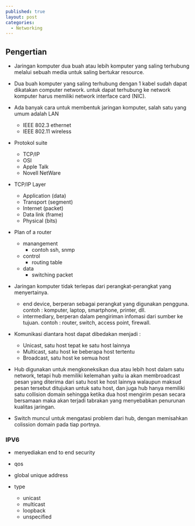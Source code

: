 ```yaml
---
published: true
layout: post
categories:
  - Networking
---
```

## Pengertian

- Jaringan komputer dua buah atau lebih komputer yang saling terhubung melalui sebuah media untuk saling bertukar resource.

- Dua buah komputer yang saling terhubung dengan 1 kabel sudah dapat dikatakan computer network. untuk dapat terhubung ke network komputer harus memiliki network interface card (NIC).

- Ada banyak cara untuk membentuk jaringan komputer, salah satu yang umum adalah LAN
  - IEEE 802.3 ethernet
  - IEEE 802.11 wireless
  
- Protokol suite
  - TCP/IP
  - OSI
  - Apple Talk
  - Novell NetWare
  
- TCP/IP Layer
  - Application (data)
  - Transport (segment)
  - Internet (packet)
  - Data link (frame)
  - Physical (bits)
  
- Plan of a router
  - manangement
    - contoh ssh, snmp
  - control
    - routing table
  - data
    - switching packet

- Jaringan komputer tidak terlepas dari perangkat-perangkat yang menyertainya.
  - end device, berperan sebagai perangkat yang digunakan pengguna. contoh : komputer, laptop, smartphone, printer, dll.
  - intermediary, berperan dalam pengiriman infomasi dari sumber ke tujuan. contoh : router, switch, access point, firewall.

- Komunikasi diantara host dapat dibedakan menjadi :
  - Unicast, satu host tepat ke satu host lainnya
  - Multicast, satu host ke beberapa host tertentu
  - Broadcast, satu host ke semua host 
  
- Hub digunakan untuk mengkoneksikan dua atau lebih host dalam satu network, tetapi hub memiliki kelemahan yaitu ia akan membroadcast pesan yang diterima dari satu host ke host lainnya walaupun maksud pesan tersebut ditujukan untuk satu host, dan juga hub hanya memiliki satu collision domain sehingga ketika dua host mengirim pesan secara bersamaan maka akan terjadi tabrakan yang menyebabkan penurunan kualitas jaringan.

- Switch muncul untuk mengatasi problem dari hub, dengan memisahkan colission domain pada tiap portnya.

### IPV6
- menyediakan end to end security
- qos
- global unique address

- type
  - unicast
  - multicast 
  - loopback 
  - unspecified
  

